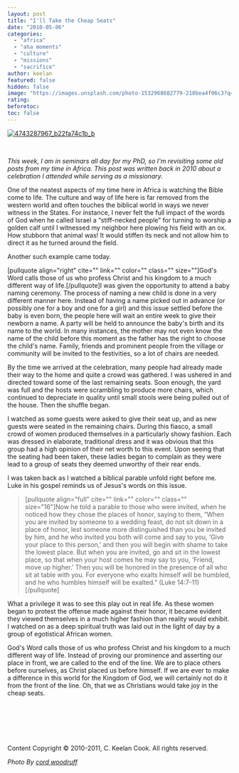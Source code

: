 ```yaml
---
layout: post
title: "I'll Take the Cheap Seats"
date: "2010-05-06"
categories: 
  - "africa"
  - "aha moments"
  - "culture"
  - "missions"
  - "sacrifice"
author: keelan
featured: false
hidden: false
image: "https://images.unsplash.com/photo-1532968682779-218bea4f06c3?q=80&w=2070&auto=format&fit=crop&ixlib=rb-4.0.3&ixid=M3wxMjA3fDB8MHxwaG90by1wYWdlfHx8fGVufDB8fHx8fA%3D%3D"
rating:
beforetoc:
toc: false
---
```


[![4743287967_b22fa74c1b_b](images/b21b7-4743287967_b22fa74c1b_b.jpg)](https://keelancook.files.wordpress.com/2020/08/b21b7-4743287967_b22fa74c1b_b.jpg)

 

_This week, I am in seminars all day for my PhD, so I'm revisiting some old posts from my time in Africa. This post was written back in 2010 about a celebration I attended while serving as a missionary._

One of the neatest aspects of my time here in Africa is watching the Bible come to life. The culture and way of life here is far removed from the western world and often touches the biblical world in ways we never witness in the States. For instance, I never felt the full impact of the words of God when he called Israel a “stiff-necked people” for turning to worship a golden calf until I witnessed my neighbor here plowing his field with an ox. How stubborn that animal was! It would stiffen its neck and not allow him to direct it as he turned around the field.

Another such example came today.

\[pullquote align="right" cite="" link="" color="" class="" size=""\]God's Word calls those of us who profess Christ and his kingdom to a much different way of life.\[/pullquote\]I was given the opportunity to attend a baby naming ceremony. The process of naming a new child is done in a very different manner here. Instead of having a name picked out in advance (or possibly one for a boy and one for a girl) and this issue settled before the baby is even born, the people here will wait an entire week to give their newborn a name. A party will be held to announce the baby's birth and its name to the world. In many instances, the mother may not even know the name of the child before this moment as the father has the right to choose the child's name. Family, friends and prominent people from the village or community will be invited to the festivities, so a lot of chairs are needed.

By the time we arrived at the celebration, many people had already made their way to the home and quite a crowd was gathered. I was ushered in and directed toward some of the last remaining seats. Soon enough, the yard was full and the hosts were scrambling to produce more chairs, which continued to depreciate in quality until small stools were being pulled out of the house. Then the shuffle began.

I watched as some guests were asked to give their seat up, and as new guests were seated in the remaining chairs. During this fiasco, a small crowd of women produced themselves in a particularly showy fashion. Each was dressed in elaborate, traditional dress and it was obvious that this group had a high opinion of their net worth to this event. Upon seeing that the seating had been taken, these ladies began to complain as they were lead to a group of seats they deemed unworthy of their rear ends.

I was taken back as I watched a biblical parable unfold right before me. Luke in his gospel reminds us of Jesus's words on this issue.

> \[pullquote align="full" cite="" link="" color="" class="" size="16"\]Now he told a parable to those who were invited, when he noticed how they chose the places of honor, saying to them, “When you are invited by someone to a wedding feast, do not sit down in a place of honor, lest someone more distinguished than you be invited by him, and he who invited you both will come and say to you, ‘Give your place to this person,’ and then you will begin with shame to take the lowest place. But when you are invited, go and sit in the lowest place, so that when your host comes he may say to you, ‘Friend, move up higher.’ Then you will be honored in the presence of all who sit at table with you. For everyone who exalts himself will be humbled, and he who humbles himself will be exalted.” (Luke 14:7-11)\[/pullquote\]

What a privilege it was to see this play out in real life. As these women began to protest the offense made against their honor, it became evident they viewed themselves in a much higher fashion than reality would exhibit. I watched on as a deep spiritual truth was laid out in the light of day by a group of egotistical African women.

God's Word calls those of us who profess Christ and his kingdom to a much different way of life. Instead of proving our prominence and asserting our place in front, we are called to the end of the line. We are to place others before ourselves, as Christ placed us before himself. If we are ever to make a difference in this world for the Kingdom of God, we will certainly not do it from the front of the line. Oh, that we as Christians would take joy in the cheap seats.

 

 

 

Content Copyright © 2010-2011, C. Keelan Cook. All rights reserved.

 _Photo By [cord woodruff](http://www.flickr.com/photos/35709344@N00/4743287967/)_
